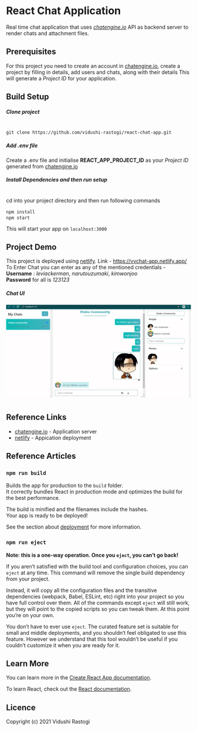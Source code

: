 # React Chat Application
Real time chat application that uses *[chatengine.io](https://chatengine.io/)* API as backend server to render chats and attachment files.

## Prerequisites
For this project you need to create an account in [chatengine.io](https://chatengine.io/), create a project by filling in details, add users and chats, along with their details 
This will generate a *Project ID* for your application.

## Build Setup
##### Clone project
#
```
git clone https://github.com/vidushi-rastogi/react-chat-app.git
```

##### Add .env file
Create a .env file and initialise **REACT_APP_PROJECT_ID** as your *Project ID* generated from [chatengine.io](https://chatengine.io/)

##### Install Dependencies and then run setup
#
cd into your project directory and then run following commands
```
npm install
npm start
```
This will start your app on `localhost:3000`

## Project Demo
This project is deployed using [netlify](https://www.netlify.com/).
Link - https://vvchat-app.netlify.app/ \
To Enter Chat you can enter as any of the mentioned credentials -\
**Username** : 
*leviackerman*,
*narutouzumaki*,
*kimwonjoo*\
**Password** for all is *123123*

##### Chat UI
![alt text](https://github.com/vidushi-rastogi/react-chat-app/blob/master/chatui.jpeg?raw=true)
#
## Reference Links
- [chatengine.io](https://chatengine.io/) - Application server
- [netlify](https://www.netlify.com/) - Appication deployment

## Reference Articles

### `npm run build`

Builds the app for production to the `build` folder.\
It correctly bundles React in production mode and optimizes the build for the best performance.

The build is minified and the filenames include the hashes.\
Your app is ready to be deployed!

See the section about [deployment](https://facebook.github.io/create-react-app/docs/deployment) for more information.

### `npm run eject`

**Note: this is a one-way operation. Once you `eject`, you can’t go back!**

If you aren’t satisfied with the build tool and configuration choices, you can `eject` at any time. This command will remove the single build dependency from your project.

Instead, it will copy all the configuration files and the transitive dependencies (webpack, Babel, ESLint, etc) right into your project so you have full control over them. All of the commands except `eject` will still work, but they will point to the copied scripts so you can tweak them. At this point you’re on your own.

You don’t have to ever use `eject`. The curated feature set is suitable for small and middle deployments, and you shouldn’t feel obligated to use this feature. However we understand that this tool wouldn’t be useful if you couldn’t customize it when you are ready for it.

## Learn More

You can learn more in the [Create React App documentation](https://facebook.github.io/create-react-app/docs/getting-started).

To learn React, check out the [React documentation](https://reactjs.org/).

## Licence
Copyright (c) 2021 Vidushi Rastogi







